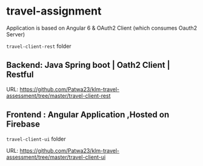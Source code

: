 # travel-assignment
Application  is based on Angular 6 &amp; OAuth2 Client (which consumes Oauth2 Server)

`travel-client-rest` folder
## Backend: Java Spring boot | Oath2 Client | Restful

URL: https://github.com/Patwa23/klm-travel-assessment/tree/master/travel-client-rest

## Frontend : Angular Application ,Hosted on Firebase 
`travel-client-ui` folder

URL: https://github.com/Patwa23/klm-travel-assessment/tree/master/travel-client-ui



